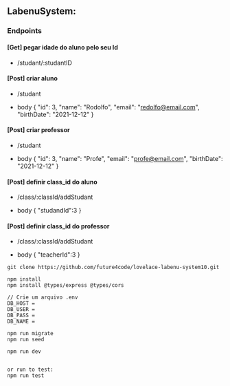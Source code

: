 ## LabenuSystem:

### Endpoints

#### [Get] pegar idade do aluno pelo seu Id
* /studant/:studantID

#### [Post] criar aluno
* /studant

* body
{
    "id": 3,
    "name": "Rodolfo",
    "email": "redolfo@email.com",
    "birthDate": "2021-12-12"
}

#### [Post] criar professor
* /studant

* body
{
    "id": 3,
    "name": "Profe",
    "email": "profe@email.com",
    "birthDate": "2021-12-12"
}

#### [Post] definir class_id do aluno
* /class/:classId/addStudant

* body
{
    "studandId":3
}

#### [Post] definir class_id do professor
* /class/:classId/addStudant

* body
{
    "teacherId":3
}


```
git clone https://github.com/future4code/lovelace-labenu-system10.git

npm install
npm install @types/express @types/cors

// Crie um arquivo .env
DB_HOST = 
DB_USER = 
DB_PASS = 
DB_NAME = 

npm run migrate
npm run seed

npm run dev


or run to test:
npm run test 

```
